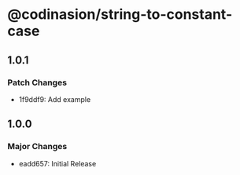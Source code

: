 # @codinasion/string-to-constant-case

## 1.0.1

### Patch Changes

- 1f9ddf9: Add example

## 1.0.0

### Major Changes

- eadd657: Initial Release
